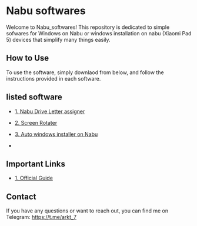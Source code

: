# Nabu softwares

Welcome to Nabu_softwares! This repository is dedicated to simple sofwares for Windows on Nabu or windows installation on nabu (Xiaomi Pad 5) devices that simplify many things easily.

## How to Use

To use the software, simply downlaod from below, and follow the instructions provided in each software.

## listed software

- [1. Nabu Drive Letter assigner](https://github.com/ArKT-7/Nabu_software_win/raw/main/Nabu_Letter_Assigner_2.0_by_ArKT.exe)
- [2. Screen Rotater](https://github.com/ArKT-7/Nabu_software_win/raw/main/Screen_rotater_by_ArKT.exe)
  
- [3. Auto windows installer on Nabu](https://github.com/ArKT-7/won-deployer)
- 
## Important Links

- [1. Official Guide](https://github.com/erdilS/Port-Windows-11-Xiaomi-Pad-5)


## Contact

If you have any questions or want to reach out, you can find me on Telegram: https://t.me/arkt_7

